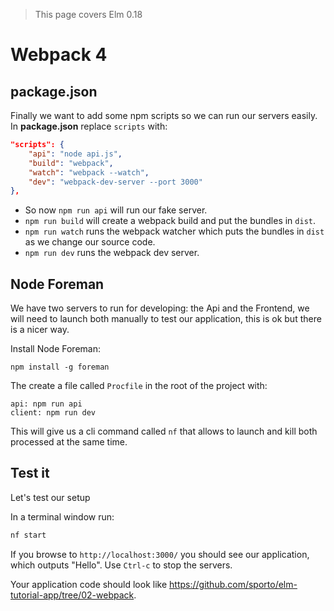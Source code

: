 > This page covers Elm 0.18

# Webpack 4

## package.json

Finally we want to add some npm scripts so we can run our servers easily. In __package.json__ replace `scripts` with:

```json
"scripts": {
    "api": "node api.js",
    "build": "webpack",
    "watch": "webpack --watch",
    "dev": "webpack-dev-server --port 3000"
},
```

- So now `npm run api` will run our fake server.
- `npm run build` will create a webpack build and put the bundles in `dist`.
- `npm run watch` runs the webpack watcher which puts the bundles in `dist` as we change our source code.
- `npm run dev` runs the webpack dev server.

## Node Foreman

We have two servers to run for developing: the Api and the Frontend, we will need to launch both manually to test our application, this is ok but there is a nicer way.

Install Node Foreman:

```
npm install -g foreman
```

The create a file called `Procfile` in the root of the project with:

```
api: npm run api
client: npm run dev
```

This will give us a cli command called `nf` that allows to launch and kill both processed at the same time.

## Test it

Let's test our setup

In a terminal window run:

```bash
nf start
```

If you browse to `http://localhost:3000/` you should see our application, which outputs "Hello". Use `Ctrl-c` to stop the servers.

Your application code should look like <https://github.com/sporto/elm-tutorial-app/tree/02-webpack>.

